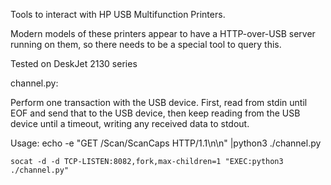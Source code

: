 Tools to interact with HP USB Multifunction Printers.

Modern models of these printers appear to have a HTTP-over-USB server running
on them, so there needs to be a special tool to query this.

Tested on
    DeskJet 2130 series

channel.py:

Perform one transaction with the USB device.  First, read from stdin until EOF
and send that to the USB device, then keep reading from the USB device until
a timeout, writing any received data to stdout.

Usage:
    echo -e "GET /Scan/ScanCaps HTTP/1.1\n\n" |python3 ./channel.py

    socat -d -d TCP-LISTEN:8082,fork,max-children=1 "EXEC:python3 ./channel.py"
